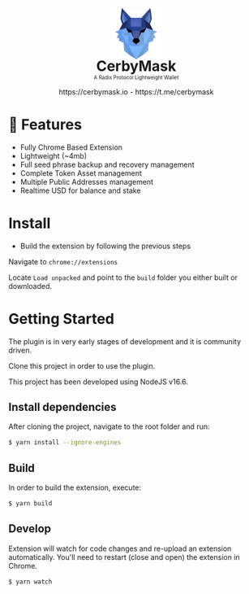 <p align="center">
    <img src="public/android-chrome-512x512.png" style="width:100px;">
    <h1 style="margin-top: -20px;text-align: center;border-bottom: none;">CerbyMask</h1>
    <p style="margin-top: -20px;font-size:10px;text-align: center;border-bottom: none;">A Radix Protocol Lightweight Wallet</p>
</p>
<p align="center">
<a>https://cerbymask.io</a> - <a>https://t.me/cerbymask</a>
</p>

# 🚀 Features

- Fully Chrome Based Extension
- Lightweight (~4mb)
- Full seed phrase backup and recovery management
- Complete Token Asset management
- Multiple Public Addresses management
- Realtime USD for balance and stake

# Install

- Build the extension by following the previous steps

Navigate to `chrome://extensions`

Locate `Load unpacked` and point to the `build` folder you either built or downloaded.

# Getting Started

The plugin is in very early stages of development and it is community driven.

Clone this project in order to use the plugin.

This project has been developed using NodeJS v16.6.

## Install dependencies

After cloning the project, navigate to the root folder and run:

```bash
$ yarn install --ignore-engines
```

## Build

In order to build the extension, execute:

```bash
$ yarn build
```

## Develop

Extension will watch for code changes and re-upload an extension automatically. You'll need to restart (close and open) the extension in Chrome.

```bash
$ yarn watch
```
